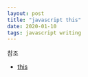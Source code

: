 ```yaml
---
layout: post
title: "javascript this"
date: 2020-01-10
tags: javascript writing
---
```


참조
- [this](https://developer.mozilla.org/ko/docs/Web/JavaScript/Reference/Operators/this)
